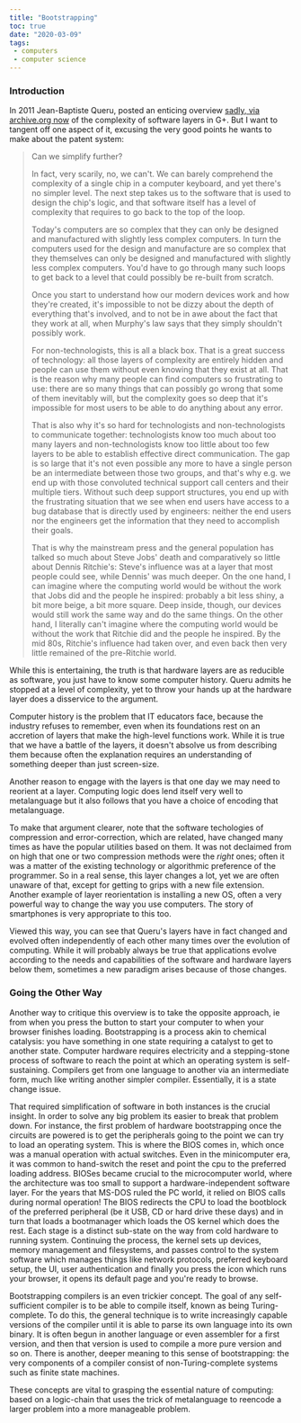 ```yaml
---
title: "Bootstrapping"
toc: true
date: "2020-03-09"
tags:
 - computers
 - computer science
---
```


### Introduction

In 2011 Jean-Baptiste Queru, posted an enticing overview [sadly, via archive.org now](https://web.archive.org/web/20150327142346/https://plus.google.com/+JeanBaptisteQueru/posts/dfydM2Cnepe) of the complexity of software layers in G+. But I want to tangent off one aspect of it, excusing the very good points he wants to make about the patent
system:

>Can we simplify further?
>
>In fact, very scarily, no, we can't. We can barely comprehend the complexity of a single chip in a computer keyboard, and yet there's no simpler level. The next step takes us to the software that is used to design the chip's logic, and that software itself has a level of complexity that requires to go back to the top of the loop.
>
>Today's computers are so complex that they can only be designed and manufactured with slightly less complex computers. In turn the computers used for the design and manufacture are so complex that they themselves can only be designed and manufactured with slightly less complex computers. You'd have to go through many such loops to get back to a level that could possibly be re-built from scratch.
>
>Once you start to understand how our modern devices work and how they're created, it's impossible to not be dizzy about the depth of everything that's involved, and to not be in awe about the fact that they work at all, when Murphy's law says that they simply shouldn't possibly work.
>
>For non-technologists, this is all a black box. That is a great success of technology: all those layers of complexity are entirely hidden and people can use them without even knowing that they exist at all. That is the reason why many people can find computers so frustrating to use: there are so many things that can possibly go wrong that some of them inevitably will, but the complexity goes so deep that it's impossible for most users to be able to do anything about any error.
>
>That is also why it's so hard for technologists and non-technologists to communicate together: technologists know too much about too many layers and non-technologists know too little about too few layers to be able to establish effective direct communication. The gap is so large that it's not even possible any more to have a single person be an intermediate between those two groups, and that's why e.g. we end up with those convoluted technical support call centers and their multiple tiers. Without such deep support structures, you end up with the frustrating situation that we see when end users have access to a bug database that is directly used by engineers: neither the end users nor the engineers get the information that they need to accomplish their goals.
>
>That is why the mainstream press and the general population has talked so much about Steve Jobs' death and comparatively so little about Dennis Ritchie's: Steve's influence was at a layer that most people could see, while Dennis' was much deeper. On the one hand, I can imagine where the computing world would be without the work that Jobs did and the people he inspired: probably a bit less shiny, a bit more beige, a bit more square. Deep inside, though, our devices would still work the same way and do the same things. On the other hand, I literally can't imagine where the computing world would be without the work that Ritchie did and the people he inspired. By the mid 80s, Ritchie's influence had taken over, and even back then very little remained of the pre-Ritchie world.

While this is entertaining, the truth is that hardware layers are as reducible
as software, you just have to know some computer history. Queru admits he
stopped at a level of complexity, yet to throw your hands up at the hardware
layer does a disservice to the argument.  

Computer history is the problem that IT educators face, because the industry
refuses to remember, even when its foundations rest on an accretion of layers
that make the high-level functions work. While it is true that we have a battle of
the layers, it doesn't absolve us from describing them because often the
explanation requires an understanding of something deeper than just
screen-size.

Another reason to engage with the layers is that one day we may need to
reorient at a layer. Computing logic does lend itself very well to
metalanguage but it also follows that you have a choice of encoding that
metalanguage.

To make that argument clearer, note that the software techologies of
compression and error-correction, which are related, have changed many times
as have the popular utilities based on them. It was not declaimed from on high
that one or two compression methods were the *right* ones; often it was a
matter of the existing technology or algorithmic preference of the programmer.
So in a real sense, this layer changes a lot, yet we are often unaware of
that, except for getting to grips with a new file extension. Another example
of layer reorientation is installing a new OS, often a very powerful way to
change the way you use computers. The story of smartphones is very appropriate
to this too.

Viewed this way, you can see that Queru's layers have in fact changed and
evolved often independently of each other many times over the evolution of
computing. While it will probably always be true that applications evolve
according to the needs and capabilities of the software and hardware layers
below them, sometimes a new paradigm arises because of those changes.


### Going the Other Way

Another way to critique this overview is to take the opposite approach, ie
from when you press the button to start your computer to when your browser
finishes loading. Bootstrapping is a process akin to chemical catalysis:
you have something in one state requiring a catalyst to get to another state.
Computer hardware requires electricity and a stepping-stone process of
software to reach the point at which an operating system is self-sustaining.
Compilers get from one language to another via an intermediate form, much like
writing another simpler compiler. Essentially, it is a state change issue.

That required simplification of software in both instances is the crucial
insight. In order to solve any big problem its easier to break that problem
down. For instance, the first problem of hardware bootstrapping once the
circuits are powered is to get the peripherals going to the point we can try
to load an operating system. This is where the BIOS comes in, which once was a
manual operation with actual switches. Even in the minicomputer era, it was
common to hand-switch the reset and point the cpu to the preferred loading
address.  BIOSes became crucial to the microcomputer world, where the
architecture was too small to support a hardware-independent software layer.
For the years that MS-DOS ruled the PC world, it relied on BIOS calls during
normal operation!  The BIOS redirects the CPU to load the bootblock of the
preferred peripheral (be it USB, CD or hard drive these days) and in turn that
loads a bootmanager which loads the OS kernel which does the rest. Each stage
is a distinct sub-state on the way from cold hardware to running system.
Continuing the process, the kernel sets up devices, memory management and
filesystems, and passes control to the system software which manages things
like network protocols, preferred keyboard setup, the UI, user authentication
and finally you press the icon which runs your browser, it opens its default
page and you're ready to browse.

Bootstrapping compilers is an even trickier concept. The goal of any
self-sufficient compiler is to be able to compile itself, known as
being Turing-complete. To do this, the general technique is to write
increasingly capable versions of the compiler until it is able to parse its
own language into its own binary. It is often begun in another language or
even assembler for a first version, and then that version is used to compile a
more pure version and so on. There is another, deeper meaning to this sense of
bootstrapping: the very components of a compiler consist of
non-Turing-complete systems such as finite state machines.

These concepts are vital to grasping the essential nature of computing: based
on a logic-chain that uses the trick of metalanguage to reencode a larger
problem into a more manageable problem.
